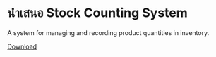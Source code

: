 # นำเสนอ Stock Counting System

A system for managing and recording product quantities in inventory.
 
[Download](StockCountingSystem.pdf)
